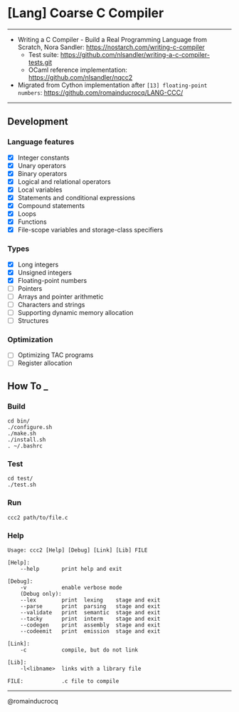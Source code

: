 # [Lang] Coarse C Compiler 

****

- Writing a C Compiler - Build a Real Programming Language from Scratch, Nora Sandler: https://nostarch.com/writing-c-compiler  
    - Test suite: https://github.com/nlsandler/writing-a-c-compiler-tests.git  
    - OCaml reference implementation: https://github.com/nlsandler/nqcc2  
- Migrated from Cython implementation after `[13] floating-point numbers`: https://github.com/romainducrocq/LANG-CCC/

****

## Development

### Language features

- [x] Integer constants  
- [x] Unary operators  
- [x] Binary operators  
- [x] Logical and relational operators  
- [x] Local variables  
- [x] Statements and conditional expressions  
- [x] Compound statements  
- [x] Loops  
- [x] Functions  
- [x] File-scope variables and storage-class specifiers  

### Types

- [x] Long integers  
- [x] Unsigned integers  
- [x] Floating-point numbers  
- [ ] Pointers  
- [ ] Arrays and pointer arithmetic  
- [ ] Characters and strings  
- [ ] Supporting dynamic memory allocation  
- [ ] Structures  

### Optimization

- [ ] Optimizing TAC programs  
- [ ] Register allocation  

## How To _

### Build
```
cd bin/
./configure.sh
./make.sh
./install.sh
. ~/.bashrc
```

### Test
```
cd test/
./test.sh
```

### Run
```
ccc2 path/to/file.c
```

### Help
```
Usage: ccc2 [Help] [Debug] [Link] [Lib] FILE

[Help]:
    --help       print help and exit

[Debug]:
    -v           enable verbose mode
    (Debug only):
    --lex        print  lexing    stage and exit
    --parse      print  parsing   stage and exit
    --validate   print  semantic  stage and exit
    --tacky      print  interm    stage and exit
    --codegen    print  assembly  stage and exit
    --codeemit   print  emission  stage and exit

[Link]:
    -c           compile, but do not link

[Lib]:
    -l<libname>  links with a library file

FILE:            .c file to compile
```

****

@romainducrocq
